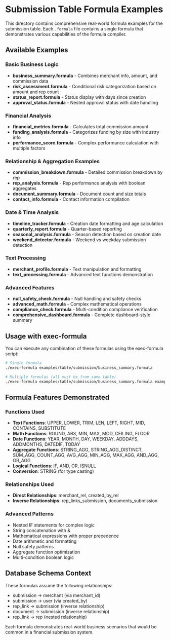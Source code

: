 # Submission Table Formula Examples

This directory contains comprehensive real-world formula examples for the submission table. Each `.formula` file contains a single formula that demonstrates various capabilities of the formula compiler.

## Available Examples

### Basic Business Logic
- **business_summary.formula** - Combines merchant info, amount, and commission data
- **risk_assessment.formula** - Conditional risk categorization based on amount and rep count
- **status_report.formula** - Status display with days since creation
- **approval_status.formula** - Nested approval status with date handling

### Financial Analysis
- **financial_metrics.formula** - Calculates total commission amount
- **funding_analysis.formula** - Categorizes funding by size with industry info
- **performance_score.formula** - Complex performance calculation with multiple factors

### Relationship & Aggregation Examples
- **commission_breakdown.formula** - Detailed commission breakdown by rep
- **rep_analysis.formula** - Rep performance analysis with boolean aggregates
- **document_summary.formula** - Document count and size totals
- **contact_info.formula** - Contact information compilation

### Date & Time Analysis
- **timeline_tracker.formula** - Creation date formatting and age calculation
- **quarterly_report.formula** - Quarter-based reporting
- **seasonal_analysis.formula** - Season detection based on creation date
- **weekend_detector.formula** - Weekend vs weekday submission detection

### Text Processing
- **merchant_profile.formula** - Text manipulation and formatting
- **text_processing.formula** - Advanced text functions demonstration

### Advanced Features
- **null_safety_check.formula** - Null handling and safety checks
- **advanced_math.formula** - Complex mathematical operations
- **compliance_check.formula** - Multi-condition compliance verification
- **comprehensive_dashboard.formula** - Complete dashboard-style summary

## Usage with exec-formula

You can execute any combination of these formulas using the exec-formula script:

```bash
# Single formula
./exec-formula examples/table/submission/business_summary.formula

# Multiple formulas (all must be from same table)
./exec-formula examples/table/submission/business_summary.formula examples/table/submission/risk_assessment.formula examples/table/submission/financial_metrics.formula
```

## Formula Features Demonstrated

### Functions Used
- **Text Functions**: UPPER, LOWER, TRIM, LEN, LEFT, RIGHT, MID, CONTAINS, SUBSTITUTE
- **Math Functions**: ROUND, ABS, MIN, MAX, MOD, CEILING, FLOOR
- **Date Functions**: YEAR, MONTH, DAY, WEEKDAY, ADDDAYS, ADDMONTHS, DATEDIF, TODAY
- **Aggregate Functions**: STRING_AGG, STRING_AGG_DISTINCT, SUM_AGG, COUNT_AGG, AVG_AGG, MIN_AGG, MAX_AGG, AND_AGG, OR_AGG
- **Logical Functions**: IF, AND, OR, ISNULL
- **Conversion**: STRING (for type casting)

### Relationships Used
- **Direct Relationships**: merchant_rel, created_by_rel
- **Inverse Relationships**: rep_links_submission, documents_submission

### Advanced Patterns
- Nested IF statements for complex logic
- String concatenation with &
- Mathematical expressions with proper precedence
- Date arithmetic and formatting
- Null safety patterns
- Aggregate function optimization
- Multi-condition boolean logic

## Database Schema Context

These formulas assume the following relationships:
- submission -> merchant (via merchant_id)
- submission -> user (via created_by)
- rep_link -> submission (inverse relationship)
- document -> submission (inverse relationship)
- rep_link -> rep (nested relationship)

Each formula demonstrates real-world business scenarios that would be common in a financial submission system.